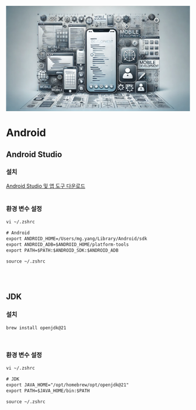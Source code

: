 ![image](./setup.png)
# Android
## Android Studio
### 설치
[Android Studio 및 앱 도구 다운로드](https://developer.android.com/studio?hl=ko)<br/>
<br/>

### 환경 변수 설정
```shell
vi ~/.zshrc
```
```shell
# Android
export ANDROID_HOME=/Users/mg.yang/Library/Android/sdk
export ANDROID_ADB=$ANDROID_HOME/platform-tools
export PATH=$PATH:$ANDROID_SDK:$ANDROID_ADB
```
```shell
source ~/.zshrc
```
<br/>
<br/>

## JDK
### 설치
```shell
brew install openjdk@21
```
<br/>

### 환경 변수 설정
```shell
vi ~/.zshrc
```
```shell
# JDK
export JAVA_HOME="/opt/homebrew/opt/openjdk@21"
export PATH=$JAVA_HOME/bin:$PATH
```
```shell
source ~/.zshrc
```